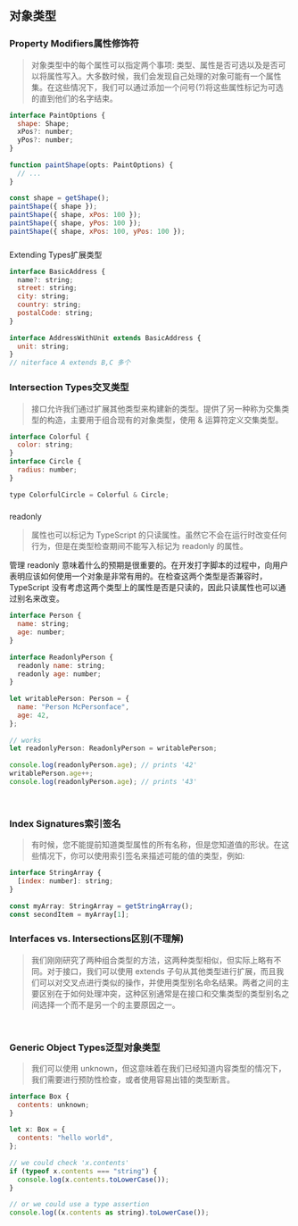 ## 对象类型


### Property Modifiers属性修饰符
> 对象类型中的每个属性可以指定两个事项: 类型、属性是否可选以及是否可以将属性写入。大多数时候，我们会发现自己处理的对象可能有一个属性集。在这些情况下，我们可以通过添加一个问号(?)将这些属性标记为可选的直到他们的名字结束。

```javascript
interface PaintOptions {
  shape: Shape;
  xPos?: number;
  yPos?: number;
}
 
function paintShape(opts: PaintOptions) {
  // ...
}
 
const shape = getShape();
paintShape({ shape });
paintShape({ shape, xPos: 100 });
paintShape({ shape, yPos: 100 });
paintShape({ shape, xPos: 100, yPos: 100 });
```
### 
Extending Types扩展类型
```javascript
interface BasicAddress {
  name?: string;
  street: string;
  city: string;
  country: string;
  postalCode: string;
}
 
interface AddressWithUnit extends BasicAddress {
  unit: string;
}
// niterface A extends B,C 多个
```
### 
### Intersection Types交叉类型
> 接口允许我们通过扩展其他类型来构建新的类型。提供了另一种称为交集类型的构造，主要用于组合现有的对象类型，使用 & 运算符定义交集类型。

```javascript
interface Colorful {
  color: string;
}
interface Circle {
  radius: number;
}
 
type ColorfulCircle = Colorful & Circle;
```
### 
readonly
> 属性也可以标记为 TypeScript 的只读属性。虽然它不会在运行时改变任何行为，但是在类型检查期间不能写入标记为 readonly 的属性。

管理 readonly 意味着什么的预期是很重要的。在开发打字脚本的过程中，向用户表明应该如何使用一个对象是非常有用的。在检查这两个类型是否兼容时，TypeScript 没有考虑这两个类型上的属性是否是只读的，因此只读属性也可以通过别名来改变。
```javascript
interface Person {
  name: string;
  age: number;
}
 
interface ReadonlyPerson {
  readonly name: string;
  readonly age: number;
}
 
let writablePerson: Person = {
  name: "Person McPersonface",
  age: 42,
};
 
// works
let readonlyPerson: ReadonlyPerson = writablePerson;
 
console.log(readonlyPerson.age); // prints '42'
writablePerson.age++;
console.log(readonlyPerson.age); // prints '43'
```
​

### Index Signatures索引签名
> 有时候，您不能提前知道类型属性的所有名称，但是您知道值的形状。在这些情况下，你可以使用索引签名来描述可能的值的类型，例如:

```javascript
interface StringArray {
  [index: number]: string;
}
 
const myArray: StringArray = getStringArray();
const secondItem = myArray[1];
```
### 
### Interfaces vs. Intersections区别(不理解)
> 我们刚刚研究了两种组合类型的方法，这两种类型相似，但实际上略有不同。对于接口，我们可以使用 extends 子句从其他类型进行扩展，而且我们可以对交叉点进行类似的操作，并使用类型别名命名结果。两者之间的主要区别在于如何处理冲突，这种区别通常是在接口和交集类型的类型别名之间选择一个而不是另一个的主要原因之一。

​

### Generic Object Types泛型对象类型
> 我们可以使用 unknown，但这意味着在我们已经知道内容类型的情况下，我们需要进行预防性检查，或者使用容易出错的类型断言。

```javascript
interface Box {
  contents: unknown;
}
 
let x: Box = {
  contents: "hello world",
};
 
// we could check 'x.contents'
if (typeof x.contents === "string") {
  console.log(x.contents.toLowerCase());
}
 
// or we could use a type assertion
console.log((x.contents as string).toLowerCase());
```
​

​

